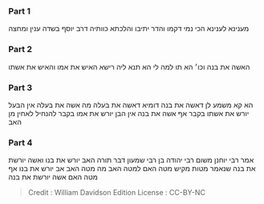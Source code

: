 
### Part 1
מענינא לענינא הכי נמי דקמו והדר יתיבו והלכתא כוותיה דרב יוסף בשדה ענין ומחצה

### Part 2
האשה את בנה וכו׳ הא תו למה לי הא תנא ליה רישא האיש את אמו והאיש את אשתו

### Part 3
הא קא משמע לן דאשה את בנה דומיא דאשה את בעלה מה אשה את בעלה אין הבעל יורש את אשתו בקבר אף אשה את בנה אין הבן יורש את אמו בקבר להנחיל לאחין מן האב

### Part 4
אמר רבי יוחנן משום רבי יהודה בן רבי שמעון דבר תורה האב יורש את בנו ואשה יורשת את בנה שנאמר מטות מקיש מטה האם למטה האב מה מטה האב אב יורש את בנו אף מטה האם אשה יורשת את בנה

>Credit : William Davidson Edition
>License : CC-BY-NC